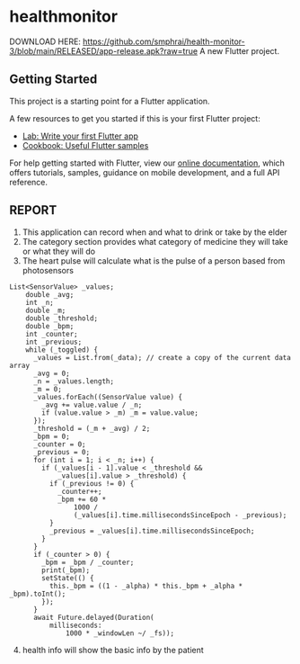# healthmonitor
DOWNLOAD HERE: https://github.com/smphrai/health-monitor-3/blob/main/RELEASED/app-release.apk?raw=true
A new Flutter project.

## Getting Started

This project is a starting point for a Flutter application.

A few resources to get you started if this is your first Flutter project:

- [Lab: Write your first Flutter app](https://flutter.dev/docs/get-started/codelab)
- [Cookbook: Useful Flutter samples](https://flutter.dev/docs/cookbook)

For help getting started with Flutter, view our
[online documentation](https://flutter.dev/docs), which offers tutorials,
samples, guidance on mobile development, and a full API reference.

## REPORT 

1. This application can record when and what to drink or take by the elder
2. The category section provides what category of medicine they will take or what they will do
3. The heart pulse will calculate what is the pulse of a person based from photosensors 
```
List<SensorValue> _values;
    double _avg;
    int _n;
    double _m;
    double _threshold;
    double _bpm;
    int _counter;
    int _previous;
    while (_toggled) {
      _values = List.from(_data); // create a copy of the current data array
      _avg = 0;
      _n = _values.length;
      _m = 0;
      _values.forEach((SensorValue value) {
        _avg += value.value / _n;
        if (value.value > _m) _m = value.value;
      });
      _threshold = (_m + _avg) / 2;
      _bpm = 0;
      _counter = 0;
      _previous = 0;
      for (int i = 1; i < _n; i++) {
        if (_values[i - 1].value < _threshold &&
            _values[i].value > _threshold) {
          if (_previous != 0) {
            _counter++;
            _bpm += 60 *
                1000 /
                (_values[i].time.millisecondsSinceEpoch - _previous);
          }
          _previous = _values[i].time.millisecondsSinceEpoch;
        }
      }
      if (_counter > 0) {
        _bpm = _bpm / _counter;
        print(_bpm);
        setState(() {
          this._bpm = ((1 - _alpha) * this._bpm + _alpha * _bpm).toInt();
        });
      }
      await Future.delayed(Duration(
          milliseconds:
              1000 * _windowLen ~/ _fs));

```
4. health info will show the basic info by the patient 